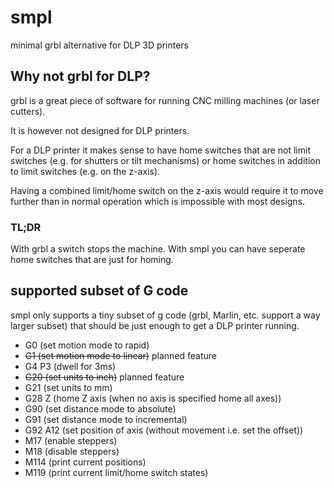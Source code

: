 # smpl
minimal grbl alternative for DLP 3D printers

## Why not grbl for DLP?

grbl is a great piece of software for running CNC milling machines (or laser cutters).

It is however not designed for DLP printers.

For a DLP printer it makes sense to have home switches that are not limit switches (e.g. for shutters or tilt mechanisms) or home switches in addition to limit switches (e.g. on the z-axis).

Having a combined limit/home switch on the z-axis would require it to move further than in normal operation which is impossible with most designs.

### TL;DR
With grbl a switch stops the machine. With smpl you can have seperate home switches that are just for homing.

## supported subset of G code

smpl only supports a tiny subset of g code (grbl, Marlin, etc. support a way larger subset) that should be just enough to get a DLP printer running.

* G0 (set motion mode to rapid)
* ~~G1 (set motion mode to linear)~~ planned feature
* G4 P3 (dwell for 3ms)
* ~~G20 (set units to inch)~~ planned feature
* G21 (set units to mm)
* G28 Z (home Z axis (when no axis is specified home all axes))
* G90 (set distance mode to absolute)
* G91 (set distance mode to incremental)
* G92 A12 (set position of axis (without movement i.e. set the offset))
* M17 (enable steppers)
* M18 (disable steppers)
* M114 (print current positions)
* M119 (print current limit/home switch states)
